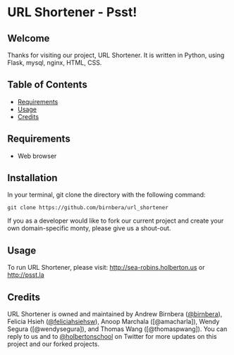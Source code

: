 # URL Shortener - Psst!

## Welcome
Thanks for visiting our project, URL Shortener. It is written in Python, using Flask, mysql, nginx, HTML, CSS.

## Table of Contents
* [Requirements](#requirements)
* [Usage](#usage)
* [Credits](#credits)

## Requirements
* Web browser

## Installation
In your terminal, git clone the directory with the following command:
```
git clone https://github.com/birnbera/url_shortener
```

If you as a developer would like to fork our current project and create your own domain-specific monty, please give us a shout-out.

## Usage

To run URL Shortener, please visit:
http://sea-robins.holberton.us or
http://psst.la

## Credits
URL Shortener is owned and maintained by Andrew Birnbera ([@birnbera](https://twitter.com/birnbera)), Felicia Hsieh ([@feliciahsiehsw](https://twitter.com/feliciahsiehsw)), Anoop Marchala ([@amacharla]), Wendy Segura ([@wendysegura]), and Thomas Wang ([@thomaspwang]). You can reply to us and to [@holbertonschool](https://twitter.com/holbertonschool) on Twitter for more updates on this project and our forked projects.
